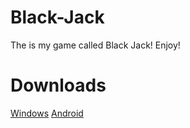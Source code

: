 # Black-Jack
The is my game called Black Jack! Enjoy!


# Downloads

[Windows](https://drive.google.com/file/d/1RuNLKcVz04MzsSY73xqVzNIFaE1Ypw4A/view?usp=sharing)
[Android](https://drive.google.com/drive/folders/17x3nmiuSx_sUvYirUaezLhge2ICim4uN?usp=sharing)
